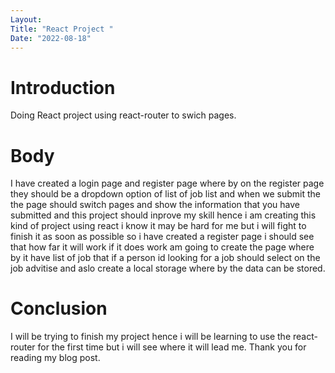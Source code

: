 ```yaml
---
Layout:
Title: "React Project "
Date: "2022-08-18"
---
```


# Introduction

Doing React project using react-router to swich pages.

# Body

I have created a login page and register page where by on the register page they should be a dropdown option of list of job list and when we submit the the page should switch pages and show the information that you have submitted and this project should inprove my skill hence i am creating this kind of project using react i know it may be hard for me but i will fight to finish it as soon as possible so i have created a register page i should see that how far it will work if it does work am going to create the page where by it have list of job that if a person id looking for a job should select on the job advitise and aslo create a local storage where by the data can be stored.

# Conclusion 

I will be trying to finish my project hence i will be learning to  use the react-router for the first time but i will see where it will lead me. Thank you for reading my blog post.